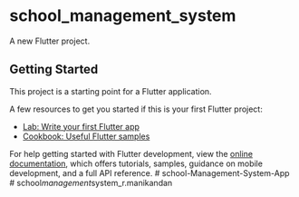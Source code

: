 # school_management_system

A new Flutter project.

## Getting Started

This project is a starting point for a Flutter application.

A few resources to get you started if this is your first Flutter project:

- [Lab: Write your first Flutter app](https://docs.flutter.dev/get-started/codelab)
- [Cookbook: Useful Flutter samples](https://docs.flutter.dev/cookbook)

For help getting started with Flutter development, view the
[online documentation](https://docs.flutter.dev/), which offers tutorials,
samples, guidance on mobile development, and a full API reference.
#   s c h o o l - M a n a g e m e n t - S y s t e m - A p p  
 #   s c h o o l _ m a n a g e m e n t _ s y s t e m _ r . m a n i k a n d a n  
 